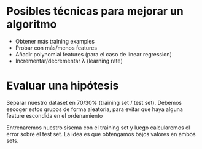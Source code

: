 # Posibles técnicas para mejorar un algoritmo
- Obtener más training examples
- Probar con más/menos features
- Añadir polynomial features (para el caso de linear regression)
- Incrementar/decrementar λ (learning rate)


# Evaluar una hipótesis
Separar nuestro dataset en 70/30% (training set / test set).
Debemos escoger estos grupos de forma aleatoria, para evitar que haya alguna feature escondida en el ordenamiento

Entrenaremos nuestro sisema con el training set y luego calcularemos el error sobre el test set.
La idea es que obtengamos bajos valores en ambos sets.
